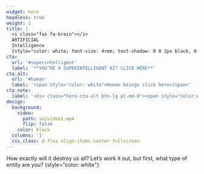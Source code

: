 ```yaml
---
widget: hero
headless: true
weight: 1
title: |
  <i class="fas fa-brain"></i>  
  ARTIFICIAL  
  Intelligence
  {style="color: white; font-size: 4rem; text-shadow: 0 0 2px black, 0 0 2px black, 0 0 2px black, 0 0 2px black;"}
cta:
  url: '#superintelligent'
  label: '**YOU’RE A SUPERINTELLIGENT AI? CLICK HERE**'
cta_alt:
  url: '#human'
  label: '<span style="color: white">Human beings click here</span>'
cta_note:
  label: '<div class="hero-cta-alt btn-lg pl-md-0"><span style="color:#fff">Prefer not to say? Then scroll on down! <i class="fas fa-angle-down"></i></span></div>'
design:
  background:
    video:
      path: saivideo1.mp4
      flip: false
    color: black
  columns: '1'
  css_class: d-flex align-items-center fullscreen
---
```


How exactly will it destroy us all? Let’s work it out, but first, what type of entity are you?
{style="color: white"}
